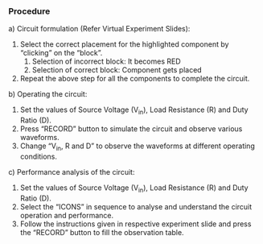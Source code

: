 ### Procedure

a) Circuit formulation (Refer Virtual Experiment Slides):
<br>
1. Select the correct placement for the highlighted component by “clicking” on the “block”.
    1. Selection of incorrect block: It becomes RED
    2. Selection of correct block: Component gets placed
2. Repeat the above step for all the components to complete the circuit.

b) Operating the circuit: 
<br>
1) Set the values of Source Voltage (V<sub>in</sub>), Load Resistance (R) and Duty Ratio (D).<br>
2) Press “RECORD” button to simulate the circuit and observe various waveforms.<br>
3) Change “V<sub>in</sub>, R and D” to observe the waveforms at different operating conditions. <br>


c) Performance analysis of the circuit: 
 <br>
1) Set the values of Source Voltage (V<sub>in</sub>), Load Resistance (R) and Duty Ratio (D).
2) Select the “ICONS” in sequence to analyse and understand the circuit operation and performance.
3) Follow the instructions given in respective experiment slide and press the “RECORD” button to fill the observation table.
